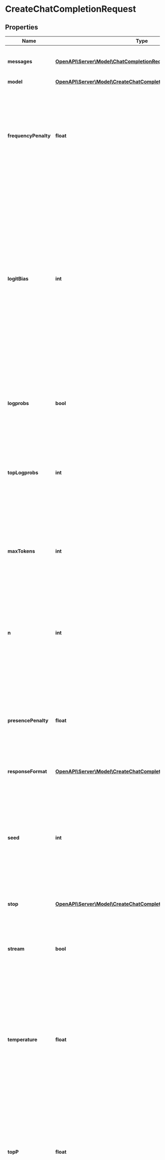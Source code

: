 # CreateChatCompletionRequest

## Properties
Name | Type | Description | Notes
------------ | ------------- | ------------- | -------------
**messages** | [**OpenAPI\Server\Model\ChatCompletionRequestMessage**](ChatCompletionRequestMessage.md) | A list of messages comprising the conversation so far. [Example Python code](https://cookbook.openai.com/examples/how_to_format_inputs_to_chatgpt_models). | 
**model** | [**OpenAPI\Server\Model\CreateChatCompletionRequestModel**](CreateChatCompletionRequestModel.md) |  | 
**frequencyPenalty** | **float** | Number between -2.0 and 2.0. Positive values penalize new tokens based on their existing frequency in the text so far, decreasing the model&#39;s likelihood to repeat the same line verbatim.  [See more information about frequency and presence penalties.](/docs/guides/text-generation/parameter-details) | [optional] [default to 0]
**logitBias** | **int** | Modify the likelihood of specified tokens appearing in the completion.  Accepts a JSON object that maps tokens (specified by their token ID in the tokenizer) to an associated bias value from -100 to 100. Mathematically, the bias is added to the logits generated by the model prior to sampling. The exact effect will vary per model, but values between -1 and 1 should decrease or increase likelihood of selection; values like -100 or 100 should result in a ban or exclusive selection of the relevant token. | [optional] 
**logprobs** | **bool** | Whether to return log probabilities of the output tokens or not. If true, returns the log probabilities of each output token returned in the &#x60;content&#x60; of &#x60;message&#x60;. | [optional] [default to false]
**topLogprobs** | **int** | An integer between 0 and 20 specifying the number of most likely tokens to return at each token position, each with an associated log probability. &#x60;logprobs&#x60; must be set to &#x60;true&#x60; if this parameter is used. | [optional] 
**maxTokens** | **int** | The maximum number of [tokens](/tokenizer) that can be generated in the chat completion.  The total length of input tokens and generated tokens is limited by the model&#39;s context length. [Example Python code](https://cookbook.openai.com/examples/how_to_count_tokens_with_tiktoken) for counting tokens. | [optional] 
**n** | **int** | How many chat completion choices to generate for each input message. Note that you will be charged based on the number of generated tokens across all of the choices. Keep &#x60;n&#x60; as &#x60;1&#x60; to minimize costs. | [optional] [default to 1]
**presencePenalty** | **float** | Number between -2.0 and 2.0. Positive values penalize new tokens based on whether they appear in the text so far, increasing the model&#39;s likelihood to talk about new topics.  [See more information about frequency and presence penalties.](/docs/guides/text-generation/parameter-details) | [optional] [default to 0]
**responseFormat** | [**OpenAPI\Server\Model\CreateChatCompletionRequestResponseFormat**](CreateChatCompletionRequestResponseFormat.md) |  | [optional] 
**seed** | **int** | This feature is in Beta. If specified, our system will make a best effort to sample deterministically, such that repeated requests with the same &#x60;seed&#x60; and parameters should return the same result. Determinism is not guaranteed, and you should refer to the &#x60;system_fingerprint&#x60; response parameter to monitor changes in the backend. | [optional] 
**stop** | [**OpenAPI\Server\Model\CreateChatCompletionRequestStop**](CreateChatCompletionRequestStop.md) |  | [optional] 
**stream** | **bool** | If set, partial message deltas will be sent, like in ChatGPT. Tokens will be sent as data-only [server-sent events](https://developer.mozilla.org/en-US/docs/Web/API/Server-sent_events/Using_server-sent_events#Event_stream_format) as they become available, with the stream terminated by a &#x60;data: [DONE]&#x60; message. [Example Python code](https://cookbook.openai.com/examples/how_to_stream_completions). | [optional] [default to false]
**temperature** | **float** | What sampling temperature to use, between 0 and 2. Higher values like 0.8 will make the output more random, while lower values like 0.2 will make it more focused and deterministic.  We generally recommend altering this or &#x60;top_p&#x60; but not both. | [optional] [default to 1]
**topP** | **float** | An alternative to sampling with temperature, called nucleus sampling, where the model considers the results of the tokens with top_p probability mass. So 0.1 means only the tokens comprising the top 10% probability mass are considered.  We generally recommend altering this or &#x60;temperature&#x60; but not both. | [optional] [default to 1]
**tools** | [**OpenAPI\Server\Model\ChatCompletionTool**](ChatCompletionTool.md) | A list of tools the model may call. Currently, only functions are supported as a tool. Use this to provide a list of functions the model may generate JSON inputs for. A max of 128 functions are supported. | [optional] 
**toolChoice** | [**OpenAPI\Server\Model\ChatCompletionToolChoiceOption**](ChatCompletionToolChoiceOption.md) |  | [optional] 
**user** | **string** | A unique identifier representing your end-user, which can help OpenAI to monitor and detect abuse. [Learn more](/docs/guides/safety-best-practices/end-user-ids). | [optional] 
**functionCall** | [**OpenAPI\Server\Model\CreateChatCompletionRequestFunctionCall**](CreateChatCompletionRequestFunctionCall.md) |  | [optional] 
**functions** | [**OpenAPI\Server\Model\ChatCompletionFunctions**](ChatCompletionFunctions.md) | Deprecated in favor of &#x60;tools&#x60;.  A list of functions the model may generate JSON inputs for. | [optional] 

[[Back to Model list]](../README.md#documentation-for-models) [[Back to API list]](../README.md#documentation-for-api-endpoints) [[Back to README]](../README.md)



